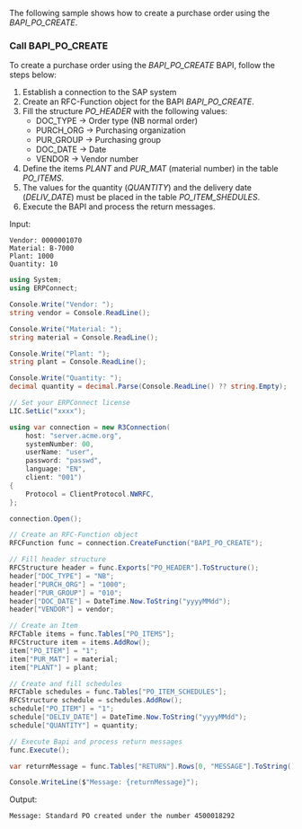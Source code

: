 The following sample shows how to create a purchase order using the *BAPI_PO_CREATE*.

### Call BAPI_PO_CREATE

To create a purchase order using the *BAPI_PO_CREATE* BAPI, follow the steps below:

1. Establish a connection to the SAP system
1. Create an RFC-Function object for the BAPI *BAPI_PO_CREATE*.
1. Fill the structure *PO_HEADER* with the following values:
   - DOC_TYPE -> Order type (NB normal order)
   - PURCH_ORG -> Purchasing organization
   - PUR_GROUP -> Purchasing group
   - DOC_DATE -> Date
   - VENDOR -> Vendor number
1. Define the items *PLANT* and *PUR_MAT* (material number) in the table *PO_ITEMS*.
1. The values for the quantity (*QUANTITY*) and the delivery date (*DELIV_DATE*) must be placed in the table *PO_ITEM_SHEDULES*.
1. Execute the BAPI and process the return messages.

Input:

```text
Vendor: 0000001070
Material: B-7000
Plant: 1000
Quantity: 10

```

```csharp
using System;
using ERPConnect;

Console.Write("Vendor: ");
string vendor = Console.ReadLine();

Console.Write("Material: ");
string material = Console.ReadLine();

Console.Write("Plant: ");
string plant = Console.ReadLine();

Console.Write("Quantity: ");
decimal quantity = decimal.Parse(Console.ReadLine() ?? string.Empty);

// Set your ERPConnect license
LIC.SetLic("xxxx");

using var connection = new R3Connection(
    host: "server.acme.org",
    systemNumber: 00,
    userName: "user",
    password: "passwd",
    language: "EN",
    client: "001")
{
    Protocol = ClientProtocol.NWRFC,
};

connection.Open();

// Create an RFC-Function object
RFCFunction func = connection.CreateFunction("BAPI_PO_CREATE");

// Fill header structure
RFCStructure header = func.Exports["PO_HEADER"].ToStructure();
header["DOC_TYPE"] = "NB";
header["PURCH_ORG"] = "1000";
header["PUR_GROUP"] = "010";
header["DOC_DATE"] = DateTime.Now.ToString("yyyyMMdd");
header["VENDOR"] = vendor;

// Create an Item
RFCTable items = func.Tables["PO_ITEMS"];
RFCStructure item = items.AddRow();
item["PO_ITEM"] = "1";
item["PUR_MAT"] = material;
item["PLANT"] = plant;

// Create and fill schedules
RFCTable schedules = func.Tables["PO_ITEM_SCHEDULES"];
RFCStructure schedule = schedules.AddRow();
schedule["PO_ITEM"] = "1";
schedule["DELIV_DATE"] = DateTime.Now.ToString("yyyyMMdd");
schedule["QUANTITY"] = quantity;

// Execute Bapi and process return messages
func.Execute();

var returnMessage = func.Tables["RETURN"].Rows[0, "MESSAGE"].ToString();

Console.WriteLine($"Message: {returnMessage}");

```

Output:

```text
Message: Standard PO created under the number 4500018292

```
